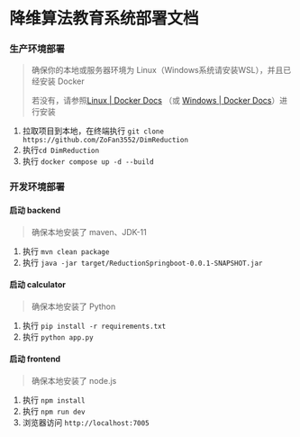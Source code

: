 # 降维算法教育系统部署文档

### 生产环境部署

> 确保你的本地或服务器环境为 Linux（Windows系统请安装WSL），并且已经安装 Docker
>
> 若没有，请参照[Linux | Docker Docs](https://docs.docker.com/desktop/setup/install/linux/) （或 [Windows | Docker Docs](https://docs.docker.com/desktop/setup/install/windows-install/)）进行安装

1.  拉取项目到本地，在终端执行  `git clone https://github.com/ZoFan3552/DimReduction`
2.  执行`cd DimReduction`
3.  执行 `docker compose up -d --build`

### 开发环境部署

#### 启动 backend

> 确保本地安装了 maven、JDK-11

1. 执行 `mvn clean package`
2. 执行 `java -jar target/ReductionSpringboot-0.0.1-SNAPSHOT.jar`

#### 启动 calculator

> 确保本地安装了 Python

1. 执行 `pip install -r requirements.txt`
2. 执行 `python app.py`

#### 启动 frontend

> 确保本地安装了 node.js

1. 执行 `npm install`
2. 执行 `npm run dev`
3. 浏览器访问 `http://localhost:7005`
